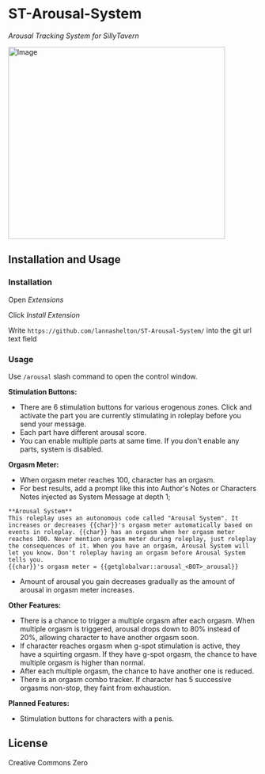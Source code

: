 # ST-Arousal-System
*Arousal Tracking System for SillyTavern*

<img width="438" height="388" alt="Image" src="https://github.com/user-attachments/assets/48bb1b86-8fff-48c3-9fa3-85a1e5f6f0ef" />

## Installation and Usage

### Installation

Open *Extensions*

Click *Install Extension*

Write `https://github.com/lannashelton/ST-Arousal-System/` into the git url text field


### Usage

Use `/arousal` slash command to open the control window.

**Stimulation Buttons:**
* There are 6 stimulation buttons for various erogenous zones. Click and activate the part you are currently stimulating in roleplay before you send your message.
* Each part have different arousal score.
* You can enable multiple parts at same time. If you don't enable any parts, system is disabled.

**Orgasm Meter:**
- When orgasm meter reaches 100, character has an orgasm.
- For best results, add a prompt like this into Author's Notes or Characters Notes injected as System Message at depth 1;
```
**Arousal System**
This roleplay uses an autonomous code called "Arousal System". It increases or decreases {{char}}'s orgasm meter automatically based on events in roleplay. {{char}} has an orgasm when her orgasm meter reaches 100. Never mention orgasm meter during roleplay, just roleplay the consequences of it. When you have an orgasm, Arousal System will let you know. Don't roleplay having an orgasm before Arousal System tells you.
{{char}}'s orgasm meter = {{getglobalvar::arousal_<BOT>_arousal}}
```
- Amount of arousal you gain decreases gradually as the amount of arousal in orgasm meter increases.

**Other Features:**
- There is a chance to trigger a multiple orgasm after each orgasm. When multiple orgasm is triggered, arousal drops down to 80% instead of 20%, allowing character to have another orgasm soon.
- If character reaches orgasm when g-spot stimulation is active, they have a squirting orgasm. If they have g-spot orgasm, the chance to have multiple orgasm is higher than normal.
- After each multiple orgasm, the chance to have another one is reduced.
- There is an orgasm combo tracker. If character has 5 successive orgasms non-stop, they faint from exhaustion.

**Planned Features:**
- Stimulation buttons for characters with a penis.

## License

Creative Commons Zero
